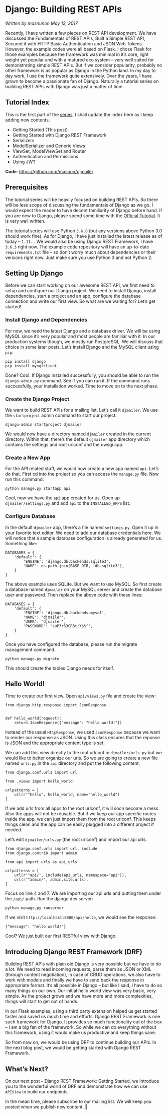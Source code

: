 
# Django: Building REST APIs

_Written by masnunon May 13, 2017_

Recently, I have written a few pieces on REST API development. We have discussed the Fundamentals of REST APIs, Built a Simple REST API, Secured it with HTTP Basic Authentication and JSON Web Tokens. However, the example codes were all based on Flask. I chose Flask for those examples because the framework was minimal in it’s core, light weight yet popular and with a matured eco system – very well suited for demonstrating simple REST APIs. But if we consider popularity, probably no other framework is as popular as Django in the Python land. In my day to day work, I use the framework quite extensively. Over the years, I have grown to become a passionate fan of Django. Naturally a tutorial series on building REST APIs with Django was just a matter of time.

## Tutorial Index

This is the first part of the [series](http://polyglot.ninja/django-building-rest-apis/). I shall update the index here as I keep adding new contents.

* Getting Started (This post)
* Getting Started with Django REST Framework
* Serializers
* ModelSerializer and Generic Views
* ViewSet, ModelViewSet and Router
* Authentication and Permissions
* Using JWT

**Code**: https://github.com/masnun/djmailer

## Prerequisites

The tutorial series will be heavily focused on building REST APIs. So there will be less scope of discussing the fundamentals of Django as we go. I would expect the reader to have decent familiarity of Django before hand. If you are new to Django, please spend some time with the [Official Tutorial](https://docs.djangoproject.com/en/1.11/intro/tutorial01/). It is very well written.

The tutorial series will use Python `3.6.0` (but any versions above Python 3.0 should work fine). As for Django, I have just installed the latest release as of today –  `1.11.` . We would also be using Django REST Framework, I have `3.6.3` right now. The example code repository will have an up-to-date `requirements.txt` file – so don’t worry much about dependencies or their versions right now. Just make sure you use Python 3 and not Python 2.

## Setting Up Django

Before we can start working on our awesome REST API, we first need to setup and configure our Django project. We need to install Django, install dependencies, start a project and an app, configure the database connection and write our first view. So what are we waiting for? Let’s get started!

### Install Django and Dependencies

For now, we need the latest Django and a database driver. We will be using MySQL since it’s very popular and most people are familiar with it. In our production systems though, we mostly run PostgreSQL. We will discuss that choice in some later posts. Let’s install Django and the MySQL client using `pip`.

```
pip install django
pip install mysqlclient
```

Done? Cool. If Django installed successfully, you should be able to run the `django-admin.py` command. See if you can run it. If the command runs successfully, your installation worked. Time to move on to the next phase.

### Create the Django Project

We want to build REST APIs for a mailing list. Let’s call it `djmailer`. We use the `startproject` admin command to start our project.

```
django-admin startproject djmailer
```

We would now have a directory named `djmailer` created in the current directory. Within that, there’s the default `djmailer` app directory which contains the settings and root urlconf and the uwsgi app.

### Create a New App

For the API related stuff, we would now create a new app named `api`. Let’s do that. First cd into the project so you  can access the `manage.py` file. Now run this command:

```
python manage.py startapp api
```

Cool, now we have the `api` app created for us. Open up `djmailer/settings.py` and add `api` to the `INSTALLED_APPS` list.

### Configure Database

In the default `djmailer` app, there’s a file named `settings.py`. Open it up in your favorite text editor. We need to add our database credentials here. We will notice that a sample database configuration is already generated for us. Something like:

```
DATABASES = {
    'default': {
        'ENGINE': 'django.db.backends.sqlite3',
        'NAME': os.path.join(BASE_DIR, 'db.sqlite3'),
    }
}
```

The above example uses SQLite. But we want to use MySQL. So first create a database named `djmailer` on your MySQL server and create the database user and password. Then replace the above code with these lines:

```
DATABASES = {
    'default': {
        'ENGINE': 'django.db.backends.mysql',
        'NAME': 'djmailer',
        'USER': 'djmailer',
        'PASSWORD': 'suP3rS3CR3t!X$%^',
    }
}
```

Once you have configured the database, please run the migrate management command.

```
python manage.py migrate
```

This should create the tables Django needs for itself.

## Hello World!

Time to create our first view. Open `api/views.py` file and create the view:

```
from django.http.response import JsonResponse


def hello_world(request):
    return JsonResponse({"message": "hello world!"})
```

Instead of the usual `HttpResponse`, we used `JsonResponse` because we want to render our response as JSON. Using this class ensures that the reponse is JSON and the appropriate content type is set.

We can add this view directly to the root urlconf in `djmailer/urls.py` but we would like to better organize our urls. So we are going to create a new file named `urls.py` in the `api` directory and put the following content:

```
from django.conf.urls import url

from .views import hello_world

urlpatterns = [
    url(r'^hello', hello_world, name="hello_world")
]
```

If we add urls from all apps to the root urlconf, it will soon become a mess. Also the apps will not be reusable. But if we keep our app specific routes inside the app, we can just import them from the root urlconf. This keeps things clean and the app can be easily plugged into a different project if needed.

Let’s edit `djmailer/urls.py` (the root urlconf) and import our api urls.

```
from django.conf.urls import url, include
from django.contrib import admin

from api import urls as api_urls

urlpatterns = [
    url(r'^api/', include(api_urls, namespace="api")),
    url(r'^admin/', admin.site.urls),
]
```

Focus on line 4 and 7. We are importing our api urls and putting them under the `/api/` path. Run the django dev server:

```
python manage.py runserver
```

If we visit `http://localhost:8000/api/hello`, we would see the response:

```
{"message": "hello world!"}
```

Cool? We just built our first RESTful view with Django.

## Introducing Django REST Framework (DRF)

Building REST APIs with plain old Django is very possible but we have to do a lot. We need to read incoming requests, parse them as JSON or XML (through content negotiation), in case of CRUD operations, we also have to work with models and finally we have to send back the response in appropriate format. It’s all possible in Django – but like I said, I have to do so many things on our own. Our initial hello world view was very basic, very simple. As the project grows and we have more and more complexities, things will start to get out of hands.

In our Flask examples, using a third party extension helped us get started faster and saved us much time and efforts. Django REST Framework is one such framework for Django. It provides so much functionality out of the box – I am a big fan of the framework. So while we can do everything without this framework, using it would make us productive and keep things sane.

So from now on, we would be using DRF to continue building our APIs. In the next blog post, we would be getting started with Django REST Framework.

## What’s Next?

On our next post – Django REST Framework: Getting Started, we introduce you to the wonderful world of DRF and demonstrate how we can use `APIView` to build our endpoints.

In the mean time, please subscribe to our mailing list. We will keep you posted when we publish new content. 🙂
